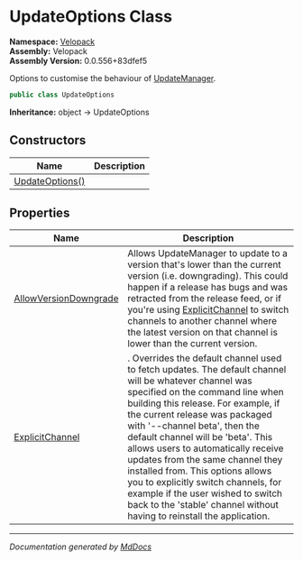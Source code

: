 ﻿<!--  
  <auto-generated>   
    The contents of this file were generated by a tool.  
    Changes to this file may be list if the file is regenerated  
  </auto-generated>   
-->

# UpdateOptions Class

**Namespace:** [Velopack](../index.md)  
**Assembly:** Velopack  
**Assembly Version:** 0.0.556+83dfef5

Options to customise the behaviour of [UpdateManager](../UpdateManager/index.md).

```csharp
public class UpdateOptions
```

**Inheritance:** object → UpdateOptions

## Constructors

| Name                                     | Description |
| ---------------------------------------- | ----------- |
| [UpdateOptions()](constructors/index.md) |             |

## Properties

| Name                                                         | Description                                                                                                                                                                                                                                                                                                                                                                                                                                                                                                                                                                                                                |
| ------------------------------------------------------------ | -------------------------------------------------------------------------------------------------------------------------------------------------------------------------------------------------------------------------------------------------------------------------------------------------------------------------------------------------------------------------------------------------------------------------------------------------------------------------------------------------------------------------------------------------------------------------------------------------------------------------- |
| [AllowVersionDowngrade](properties/AllowVersionDowngrade.md) | Allows UpdateManager to update to a version that's lower than the current version (i.e. downgrading). This could happen if a release has bugs and was retracted from the release feed, or if you're using [ExplicitChannel](properties/ExplicitChannel.md) to switch channels to another channel where the latest version on that  channel is lower than the current version.                                                                                                                                                                                                                                              |
| [ExplicitChannel](properties/ExplicitChannel.md)             | . Overrides the default channel used to fetch updates.              The default channel will be whatever channel was specified on the command line when building this release.              For example, if the current release was packaged with '\-\-channel beta', then the default channel will be 'beta'.             This allows users to automatically receive updates from the same channel they installed from. This options             allows you to explicitly switch channels, for example if the user wished to switch back to the 'stable' channel             without having to reinstall the application. |

___

*Documentation generated by [MdDocs](https://github.com/ap0llo/mddocs)*
